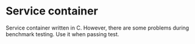 # Service container

Service container written in C. However, there are some problems during benchmark testing. Use it when passing test.

